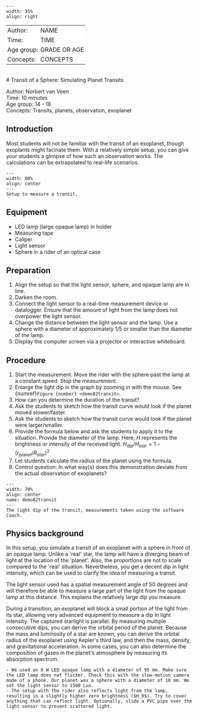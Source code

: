 

<div style="clear: both;">

```{figure} ../../figures/ready.png
---
width: 35%
align: right
```

</div>

<table style="width: 100%; border-collapse: collapse; border: none;">
    <tr style="background-color: white;"> 
        <td style="text-align: left; padding: 3px; border: none;">Author:</td>
        <td style="text-align: left; padding: 3px; border: none;">NAME</td>
    </tr>
    <tr style="background-color: white;">
        <td style="text-align: left; padding: 3px; border: none;">Time:</td>
        <td style="text-align: left; padding: 3px; border: none;">TIME</td>
    </tr>
    <tr style="background-color: white;">
        <td style="text-align: left; padding: 3px; border: none;">Age group:</td>
        <td style="text-align: left; padding: 3px; border: none;">GRADE OR AGE</td>
    </tr>
    <tr style="background-color: white;">
        <td style="text-align: left; padding: 3px; border: none;">Concepts:</td>
        <td style="text-align: left; padding: 3px; border: none;">CONCEPTS</td>
    </tr>
</table><br>
# Transit of a Sphere: Simulating Planet Transits

Author: Norbert van Veen    \
Time:	10 minutes\
Age group:	14 - 18\
Concepts:	Transits, planets, observation, exoplanet

## Introduction
Most students will not be familiar with the transit of an exoplanet, though exoplants might facinate them. With a relatively simple setup, you can give your students a glimpse of how such an observation works. The calculations can be extrapolated to real-life scenarios.

```{figure} demo82_figure1.jpeg
---
width: 80%
align: center 
---
Setup to measure a transit.
```

## Equipment
* LED lamp (large opaque lamp) in holder
* Measuring tape
* Caliper
* Light sensor
* Sphere in a rider of an optical case

## Preparation
1. Align the setup so that the light sensor, sphere, and opaque lamp are in line.
2. Darken the room. 
3. Connect the light sensor to a real-time measurement device or datalogger. Ensure that the amount of light from the lamp does not overpower the light sensor. 
4. Change the distance between the light sensor and the lamp. Use a sphere with a diameter of approximately 1/5 or smaller than the diameter of the lamp.
5. Display the computer screen via a projector or interactive whiteboard.

## Procedure
1. Start the measurement. Move the rider with the sphere past the lamp at a constant speed. Stop the measurement.
2. Enlarge the light dip in the graph by zooming in with the mouse. See {numref}`Figure {number} <demo82transit>`.
3. How can you determine the duration of the transit?
4. Ask the students to sketch how the transit curve would look if the planet moved slower/faster.
5. Ask the students to sketch how the transit curve would look if the planet were larger/smaller.
6. Provide the formula below and ask the students to apply it to the situation. Provide the diameter of the lamp. Here, $H$ represents the brightness or intensity of the received light. 
    $H_{dip}/H_{star} =1-(r_{planet}/R_{star})^2$
7. Let students calculate the radius of the planet using the formula.
8. Control question: In what way(s) does this demonstration deviate from the actual observation of exoplanets?

```{figure} demo82_figure2.png
---
width: 70%
align: center 
name: demo82transit
---
The light dip of the transit, measurements taken using the software Coach.
```

## Physics background
In this setup, you simulate a transit of an exoplanet with a sphere in front of an opaque lamp. Unlike a 'real' star, the lamp will have a diverging beam of light at the location of the 'planet'. Also, the proportions are not to scale compared to the 'real' situation. Nevertheless, you get a decent dip in light intensity, which can be used to clarify the idea of measuring a transit.

The light sensor used has a spatial measurement angle of 50 degrees and will therefore be able to measure a large part of the light from the opaque lamp at this distance. This explains the relatively large dip you measure.

During a transition, an exoplanet will block a small portion of the light from its star, allowing very advanced equipment to measure a dip in light intensity. The captured starlight is parallel. By measuring multiple consecutive dips, you can derive the orbital period of the planet. Because the mass and luminosity of a star are known, you can derive the orbital radius of the exoplanet using Kepler's third law, and then the mass, density, and gravitational acceleration. In some cases, you can also determine the composition of gases in the planet's atmosphere by measuring its absorption spectrum. 

```{tip}
- We used an 8 W LED opaque lamp with a diameter of 95 mm. Make sure the LED lamp does not flicker. Check this with the slow-motion camera mode of a phone. Our planet was a sphere with a diameter of 18 mm. We set the light sensor to 1500 Lux.
- The setup with the rider also reflects light from the lamp, resulting in a slightly higher zero brightness ($H_0$). Try to cover anything that can reflect light. Optionally, slide a PVC pipe over the light sensor to prevent scattered light.
```
